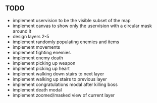 TODO
----
- implement uservision to be the visible subset of the map
- implement canvas to show only the uservision with a circular mask around it
- design layers 2-5
- implement randomly populating enemies and items
- implement movements
- implement fighting enemies
- implement enemy death
- implement picking up weapon
- implement picking up heart
- implement walking down stairs to next layer
- implement walking up stairs to previous layer
- implement congratulations modal after killing boss
- implement death modal
- implement zoomed/masked view of current layer
